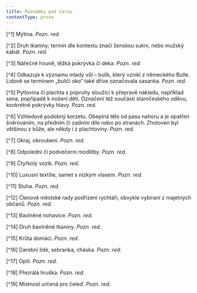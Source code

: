 ```yaml
---
title: Poznámky pod čarou
contentType: prose
---
```


<section>

[^1] Mýtina. _Pozn. red._

[^2] Druh tkaniny; termín dle kontextu značí ženskou sukni, nebo mužský kabát. _Pozn. red._

[^3] Nářečně houně, těžká pokrývka či deka. _Pozn. red._

[^4] Odkazuje k významu mladý vůl – bulík, který vznikl z německého Bulle. Lidově se termínem „buličí oko“ také dříve označovala sasanka. _Pozn. red._

[^5] Pytlovina či plachta s popruhy sloužící k přepravě nákladu, například sena, popřípadě k nošení dětí. Označení též součásti staročeského oděvu, konkrétně pokrývky hlavy. _Pozn. red._

[^6] Vzhledově podobný korzetu. Obepíná tělo od pasu nahoru a je opatřen šněrováním, na předním či zadním díle nebo po stranách. Zhotoven byl většinou z kůže, ale někdy i z plachtoviny. _Pozn. red._

[^7] Okraj, obroubení. _Pozn. red._

[^8] Odpolední či podvečerní modlitby. _Pozn. red._

[^9] Čtyřkolý vozík. _Pozn. red._

[^10] Luxusní textilie, samet s nízkým vlasem. _Pozn. red._

[^11] Stuha. _Pozn. red._

[^12] Členové městské rady podřízení rychtáři, obvykle vybíraní z majetných občanů. _Pozn. red._

[^13] Bavlněné nohavice. _Pozn. red._

[^14] Druh bavlněné tkaniny. _Pozn. red._

[^15] Krůta domácí. _Pozn. red_.

[^16] Darební lidé, sebranka, cháska. _Pozn. red._

[^17] Opilí. _Pozn. red._

[^18] Přezrálá hruška. _Pozn. red._

[^19] Místnost určená pro čeleď. _Pozn. red._

</section>

